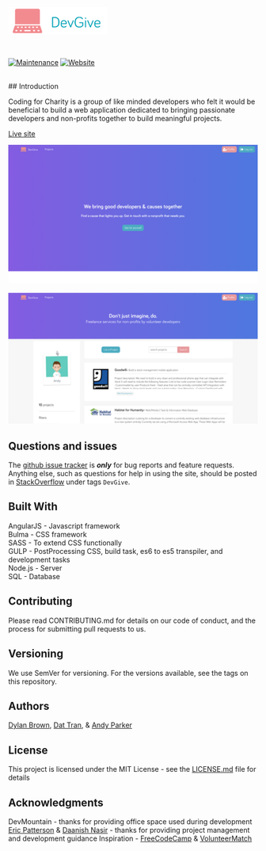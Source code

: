 

  <a href="https://devgive.net"><img src="https://raw.githubusercontent.com/Codingforcharity/Codingforcharity/master/assets/img/DevGiveLogoColored.png" alt="DevGive" width="200"></a>
  <br>

<br>

[![Maintenance](https://img.shields.io/maintenance/yes/2017.svg)]()
[![Website](https://img.shields.io/website-up-down-green-red/http/shields.io.svg?label=website)]()

<br>
## Introduction

Coding for Charity is a group of like minded developers who felt it would be beneficial to build a web application dedicated to bringing passionate developers and non-profits together to build meaningful projects.

[Live site](https://www.devgive.net)
<br>

<div style="text-align:center">
<a href="https://devgive.net"><img src="https://raw.githubusercontent.com/Codingforcharity/Codingforcharity/master/assets/img/devgivelanding.png" alt="" width="600"></a></div>
<br>

<div style="text-align:center">
<a href="https://devgive.net"><img src="https://raw.githubusercontent.com/Codingforcharity/Codingforcharity/master/assets/img/devGiveProjects.png" alt="" width="600"></a></div>


## Questions and issues

The [github issue tracker](https://github.com/codingforcharity/codingforcharity/issues) is **_only_** for bug reports and feature requests. Anything else, such as questions for help in using the site, should be posted in [StackOverflow](http://stackoverflow.com/questions/) under tags `DevGive`.

## Built With

AngularJS - Javascript framework <br>
Bulma - CSS framework <br>
SASS - To extend CSS functionally <br>
GULP - PostProcessing CSS, build task, es6 to es5 transpiler, and development tasks <br>
Node.js - Server <br>
SQL - Database

## Contributing

Please read CONTRIBUTING.md for details on our code of conduct, and the process for submitting pull requests to us.

## Versioning

We use SemVer for versioning. For the versions available, see the tags on this repository.

## Authors

[Dylan Brown](https://github.com/Dylandoesprogramming), [Dat Tran](https://github.com/dattran91), & [Andy Parker](https://pages.github.com/)

## License

This project is licensed under the MIT License - see the [LICENSE.md](https://github.com/Codingforcharity/Codingforcharity/blob/master/LICENSE) file for details 

## Acknowledgments

DevMountain - thanks for providing office space used during development 
[Eric Patterson](https://github.com/erpatterson11) & [Daanish Nasir](https://github.com/Dylandoesprogramming) - thanks for providing project management and development guidance
Inspiration - [FreeCodeCamp](https://www.freecodecamp.org) & [VolunteerMatch](https://www.volunteermatch.org)
